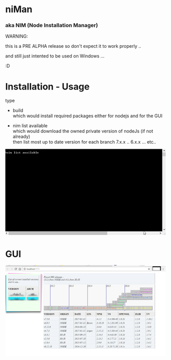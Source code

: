 # niMan  
### aka NIM (Node Installation Manager)

WARNING:

  this is a PRE ALPHA release so don't expect it to work properly ..
  
  and still just intented to be used on Windows ... 
    
:D

# Installation - Usage

type  
*  build  
  which would install required packages either for nodejs and for the GUI  
  
*  nim list available  
  which would download the owned private version of nodeJs (if not already)  
  then list most up to date version for each branch  7.x.x .. 6.x.x ... etc..  
  
  
![](demo.gif)


# GUI  

![](GUI.png)
